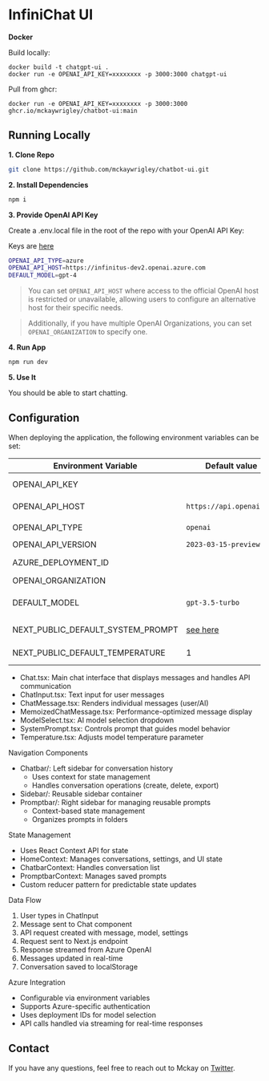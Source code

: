# InfiniChat UI


**Docker**

Build locally:

```shell
docker build -t chatgpt-ui .
docker run -e OPENAI_API_KEY=xxxxxxxx -p 3000:3000 chatgpt-ui
```

Pull from ghcr:

```
docker run -e OPENAI_API_KEY=xxxxxxxx -p 3000:3000 ghcr.io/mckaywrigley/chatbot-ui:main
```

## Running Locally

**1. Clone Repo**

```bash
git clone https://github.com/mckaywrigley/chatbot-ui.git
```

**2. Install Dependencies**

```bash
npm i
```

**3. Provide OpenAI API Key**

Create a .env.local file in the root of the repo with your OpenAI API Key:

Keys are [here](https://console.cloud.google.com/run/deploy/us-central1/infinichat-auth?hl=en&project=infinitus-dev)

```bash
OPENAI_API_TYPE=azure
OPENAI_API_HOST=https://infinitus-dev2.openai.azure.com
DEFAULT_MODEL=gpt-4
```

> You can set `OPENAI_API_HOST` where access to the official OpenAI host is restricted or unavailable, allowing users to configure an alternative host for their specific needs.

> Additionally, if you have multiple OpenAI Organizations, you can set `OPENAI_ORGANIZATION` to specify one.

**4. Run App**

```bash
npm run dev
```

**5. Use It**

You should be able to start chatting.

## Configuration

When deploying the application, the following environment variables can be set:

| Environment Variable              | Default value                  | Description                                                                                                                               |
| --------------------------------- | ------------------------------ | ----------------------------------------------------------------------------------------------------------------------------------------- |
| OPENAI_API_KEY                    |                                | The default API key used for authentication with OpenAI                                                                                   |
| OPENAI_API_HOST                   | `https://api.openai.com`       | The base url, for Azure use `https://<endpoint>.openai.azure.com`                                                                         |
| OPENAI_API_TYPE                   | `openai`                       | The API type, options are `openai` or `azure`                                                                                             |
| OPENAI_API_VERSION                | `2023-03-15-preview`           | Only applicable for Azure OpenAI                                                                                                          |
| AZURE_DEPLOYMENT_ID               |                                | Needed when Azure OpenAI, Ref [Azure OpenAI API](https://learn.microsoft.com/zh-cn/azure/cognitive-services/openai/reference#completions) |
| OPENAI_ORGANIZATION               |                                | Your OpenAI organization ID                                                                                                               |
| DEFAULT_MODEL                     | `gpt-3.5-turbo`                | The default model to use on new conversations, for Azure use `gpt-35-turbo`                                                               |
| NEXT_PUBLIC_DEFAULT_SYSTEM_PROMPT | [see here](utils/app/const.ts) | The default system prompt to use on new conversations                                                                                     |
| NEXT_PUBLIC_DEFAULT_TEMPERATURE   | 1                              | The default temperature to use on new conversations                                                                                       |




  - Chat.tsx: Main chat interface that displays messages and handles API communication
  - ChatInput.tsx: Text input for user messages
  - ChatMessage.tsx: Renders individual messages (user/AI)
  - MemoizedChatMessage.tsx: Performance-optimized message display
  - ModelSelect.tsx: AI model selection dropdown
  - SystemPrompt.tsx: Controls prompt that guides model behavior
  - Temperature.tsx: Adjusts model temperature parameter

  Navigation Components

  - Chatbar/: Left sidebar for conversation history
    - Uses context for state management
    - Handles conversation operations (create, delete, export)
  - Sidebar/: Reusable sidebar container
  - Promptbar/: Right sidebar for managing reusable prompts
    - Context-based state management
    - Organizes prompts in folders

  State Management

  - Uses React Context API for state
  - HomeContext: Manages conversations, settings, and UI state
  - ChatbarContext: Handles conversation list
  - PromptbarContext: Manages saved prompts
  - Custom reducer pattern for predictable state updates

  Data Flow

  1. User types in ChatInput
  2. Message sent to Chat component
  3. API request created with message, model, settings
  4. Request sent to Next.js endpoint
  5. Response streamed from Azure OpenAI
  6. Messages updated in real-time
  7. Conversation saved to localStorage

  Azure Integration

  - Configurable via environment variables
  - Supports Azure-specific authentication
  - Uses deployment IDs for model selection
  - API calls handled via streaming for real-time responses




## Contact

If you have any questions, feel free to reach out to Mckay on [Twitter](https://twitter.com/mckaywrigley).

[GCSE]: https://developers.google.com/custom-search/v1/overview
